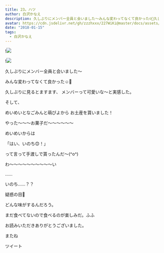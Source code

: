 ```yaml
---
title: 23。ハツ
author: 白沢かなえ
description: 久しぶりにメンバー全員と会いました〜みんな変わってなくて良かった☺️🌷久しぶりに見るとますます、メンバーって可愛いな〜と実感した。そして、めいめいとなご...
avatar: https://cdn.jsdelivr.net/gh/zzzhxxx/227WiKi@master/docs/assets/photo/avatar/kanae.jpg
date: "2018-01-15"
tags:
  - 白沢かなえ
---
```


!![](https://cdn.jsdelivr.net/gh/zzzhxxx/227WiKi-image@master/blog-image/kanae-2018-01-15_1.jpg)

!![](https://cdn.jsdelivr.net/gh/zzzhxxx/227WiKi-image@master/blog-image/kanae-2018-01-15_2.jpg)








久しぶりにメンバー全員と会いました〜

みんな変わってなくて良かった☺️🌷




久しぶりに見るとますます、
メンバーって可愛いな〜と実感した。







そして、

めいめいとなごみんと萌ぴよから
お土産を貰いました！


やった〜〜〜お菓子だ〜〜〜〜〜〜






めいめいからは

「はい、いのち😊！」

って言って手渡しで貰ったんだ〜(^o^)





わ〜〜〜〜〜〜〜〜〜〜い








……











いのち……？？

疑惑の目🌱







どんな味がするんだろう。


まだ食べてないので食べるのが楽しみだ。ふふ












お読みいただきありがとうございました。

またね


ツイート



